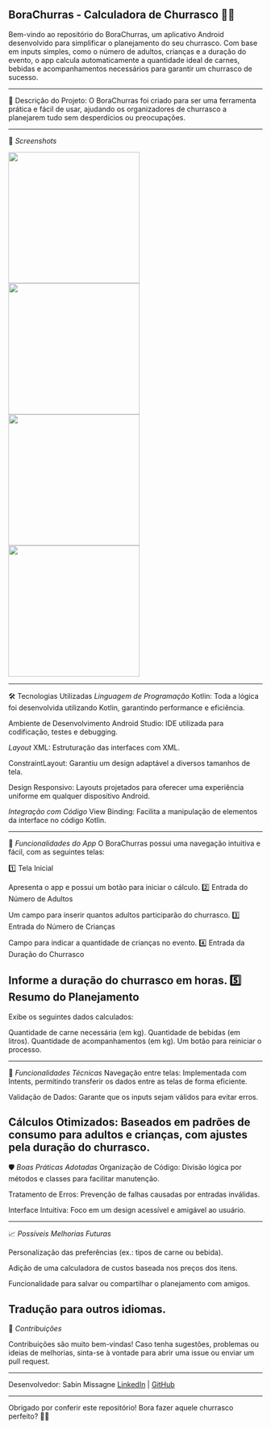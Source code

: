 BoraChurras - Calculadora de Churrasco 🍖🔥
---
Bem-vindo ao repositório do BoraChurras, um aplicativo Android desenvolvido para simplificar o planejamento do seu churrasco. Com base em inputs simples, como o número de adultos, crianças e a duração do evento, o app calcula automaticamente a quantidade ideal de carnes, bebidas e acompanhamentos necessários para garantir um churrasco de sucesso.

---
🎯 Descrição do Projeto: 
O BoraChurras foi criado para ser uma ferramenta prática e fácil de usar, ajudando os organizadores de churrasco a planejarem tudo sem desperdícios ou preocupações.

---
📸 *Screenshots*

<img src="https://github.com/user-attachments/assets/c51ed565-3e22-4486-b285-383b2918de47" width=260/> 
<img src="https://github.com/user-attachments/assets/1081b8f7-e7bb-43ee-8a1c-c74104b09f0b" width=260/>
<img src="https://github.com/user-attachments/assets/7f3dd22b-6a9c-4c92-9b30-a13b3b28407f" width=260/>
<img src="https://github.com/user-attachments/assets/65f7200a-3559-4394-8aaf-d9ab4215c137" width=260/>

---
🛠 Tecnologias Utilizadas
*Linguagem de Programação*
Kotlin: Toda a lógica foi desenvolvida utilizando Kotlin, garantindo performance e eficiência.

Ambiente de Desenvolvimento
Android Studio: IDE utilizada para codificação, testes e debugging.

*Layout*
XML: Estruturação das interfaces com XML.

ConstraintLayout: Garantiu um design adaptável a diversos tamanhos de tela.

Design Responsivo: Layouts projetados para oferecer uma experiência uniforme em qualquer dispositivo Android.

*Integração com Código*
View Binding: Facilita a manipulação de elementos da interface no código Kotlin.

---
📱 *Funcionalidades do App*
O BoraChurras possui uma navegação intuitiva e fácil, com as seguintes telas:

1️⃣ Tela Inicial

Apresenta o app e possui um botão para iniciar o cálculo.
2️⃣ Entrada do Número de Adultos

Um campo para inserir quantos adultos participarão do churrasco.
3️⃣ Entrada do Número de Crianças

Campo para indicar a quantidade de crianças no evento.
4️⃣ Entrada da Duração do Churrasco

Informe a duração do churrasco em horas.
5️⃣ Resumo do Planejamento
---
Exibe os seguintes dados calculados:

Quantidade de carne necessária (em kg).
Quantidade de bebidas (em litros).
Quantidade de acompanhamentos (em kg).
Um botão para reiniciar o processo.

---
🚀 *Funcionalidades Técnicas*
Navegação entre telas: Implementada com Intents, permitindo transferir os dados entre as telas de forma eficiente.

Validação de Dados: Garante que os inputs sejam válidos para evitar erros.

Cálculos Otimizados: Baseados em padrões de consumo para adultos e crianças, com ajustes pela duração do churrasco.
---
🛡️ *Boas Práticas Adotadas*
Organização de Código: Divisão lógica por métodos e classes para facilitar manutenção.

Tratamento de Erros: Prevenção de falhas causadas por entradas inválidas.

Interface Intuitiva: Foco em um design acessível e amigável ao usuário.

---
📈 *Possíveis Melhorias Futuras*

Personalização das preferências (ex.: tipos de carne ou bebida).

Adição de uma calculadora de custos baseada nos preços dos itens.

Funcionalidade para salvar ou compartilhar o planejamento com amigos.

Tradução para outros idiomas.
---
🤝 *Contribuições*

Contribuições são muito bem-vindas! Caso tenha sugestões, problemas ou ideias de melhorias, sinta-se à vontade para abrir uma issue ou enviar um pull request.

---

Desenvolvedor:
Sabin Missagne
[LinkedIn](https://linkedin.com/in/sabin-missagne/) | [GitHub](https://github.com/m-sabin)  

---
Obrigado por conferir este repositório! Bora fazer aquele churrasco perfeito? 🍖🔥
